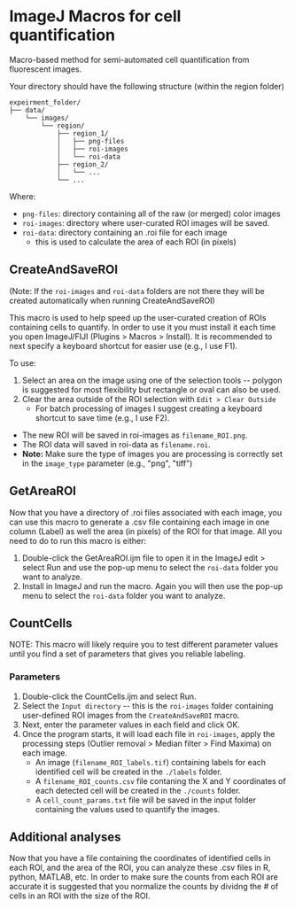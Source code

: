 # ImageJ Macros for cell quantification

Macro-based method for semi-automated cell quantification from fluorescent images.

Your directory should have the following structure (within the region folder)

```ascii
expeirment_folder/
├── data/
    └── images/
        └── region/
            ├── region_1/
            │   ├── png-files
            │   ├── roi-images
            │   └── roi-data
            ├── region_2/
            │   └── ...
            └── ...
```

Where:

- `png-files`: directory containing all of the raw (or merged) color images
- `roi-images`: directory where user-curated ROI images will be saved.
- `roi-data`: directory containing an .roi file for each image
  - this is used to calculate the area of each ROI (in pixels)

## CreateAndSaveROI

(Note: If the `roi-images` and `roi-data` folders are not there they will be created automatically when running CreateAndSaveROI)

This macro is used to help speed up the user-curated creation of ROIs containing cells to quantify. In order to use it you must install it each time you open ImageJ/FIJI (Plugins > Macros > Install). It is recommended to next specify a keyboard shortcut for easier use (e.g., I use F1).

To use:

1. Select an area on the image using one of the selection tools -- polygon is suggested for most flexibility but rectangle or oval can also be used.
2. Clear the area outside of the ROI selection with  `Edit > Clear Outside`
   - For batch processing of images I suggest creating a keyboard shortcut to save time (e.g., I use F2).

- The new ROI will be saved in roi-images as `filename_ROI.png`.
- The ROI data will saved in roi-data as `filename.roi`.
- **Note:** Make sure the type of images you are processing is correctly set in the `image_type` parameter (e.g., "png", "tiff")

## GetAreaROI

Now that you have a directory of .roi files associated with each image, you can use this macro to generate a .csv file containing each image in one column (Label) as well the area (in pixels) of the ROI for that image. All you need to do to run this macro is either:

1. Double-click the GetAreaROI.ijm file to open it in the ImageJ edit > select Run and use the pop-up menu to select the `roi-data` folder you want to analyze.
2. Install in ImageJ and run the macro. Again you will then use the pop-up menu to select the `roi-data` folder you want to analyze.

## CountCells

NOTE: This macro will likely require you to test different parameter values until you find a set of parameters that gives you reliable labeling.

### Parameters

1. Double-click the CountCells.ijm and select Run.
2. Select the `Input directory` -- this is the `roi-images` folder containing user-defined ROI images from the `CreateAndSaveROI` macro.
3. Next, enter the parameter values in each field and click OK.
4. Once the program starts, it will load each file in `roi-images`, apply the processing steps (Outlier removal > Median filter > Find Maxima) on each image.
   - An image (`filename_ROI_labels.tif`) containing labels for each identified cell will be created in the `./labels` folder.
   - A `filename_ROI_counts.csv` file contaning the X and Y coordinates of each detected cell will be created in the `./counts` folder.
   - A `cell_count_params.txt` file will be saved in the input folder containing the values used to quantify the images.

## Additional analyses

Now that you have a file containing the coordinates of identified cells in each ROI, and the area of the ROI, you can analyze these .csv files in R, python, MATLAB, etc. In order to make sure the counts from each ROI are accurate it is suggested that you normalize the counts by dividng the # of cells in an ROI with the size of the ROI.
